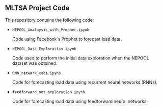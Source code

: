 ## MLTSA Project Code
This repository contains the following code:
 * `NEPOOL_Analaysis_with_Prophet.ipynb`
 
    Code using Facebook's Prophet to forecast load data.
    
 * `NEPOOL_Data_Exploration.ipynb`
 
    Code used to perform the initial data exploration when the NEPOOL dataset was obtained.
 
 * 	`RNN_network_code.ipynb`
 
    Code for forecasting load data using recurrent neural networks (RNNs).
 
 * 	`feedforward_net_exploration.ipynb`
 
    Code for forecasting load data using feedforward neural networks.
